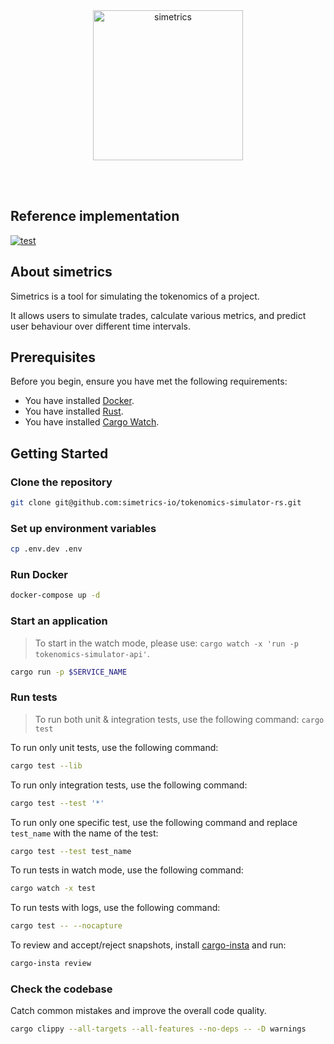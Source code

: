 <br />
<br />
<p align="center">
<img src="https://avatars.githubusercontent.com/u/196379875?s=200&v=4" width="240" alt="simetrics">
</p>
<br />
<br />

## Reference implementation

[![test](https://github.com/simetrics-io/tokenomics-api/actions/workflows/test.yml/badge.svg)](https://github.com/simetrics-io/tokenomics-api/actions/workflows/test.yml)

## About simetrics

Simetrics is a tool for simulating the tokenomics of a project.

It allows users to simulate trades, calculate various metrics, and predict user behaviour over different time intervals.

## Prerequisites

Before you begin, ensure you have met the following requirements:

- You have installed [Docker](https://www.docker.com/).
- You have installed [Rust](https://doc.rust-lang.org/cargo/getting-started/installation.html).
- You have installed [Cargo Watch](https://crates.io/crates/cargo-watch).

## Getting Started

### Clone the repository

```bash
git clone git@github.com:simetrics-io/tokenomics-simulator-rs.git
```

### Set up environment variables

```bash
cp .env.dev .env
```

### Run Docker

```bash
docker-compose up -d
```

### Start an application

> To start in the watch mode, please use: `cargo watch -x 'run -p tokenomics-simulator-api'`.

```bash
cargo run -p $SERVICE_NAME
```

### Run tests

> To run both unit & integration tests, use the following command: `cargo test`

To run only unit tests, use the following command:

```bash
cargo test --lib
```

To run only integration tests, use the following command:

```bash
cargo test --test '*'
```

To run only one specific test, use the following command and replace `test_name` with the name of the test:

```bash
cargo test --test test_name
```

To run tests in watch mode, use the following command:

```bash
cargo watch -x test
```

To run tests with logs, use the following command:

```bash
cargo test -- --nocapture
```

To review and accept/reject snapshots, install [cargo-insta](https://crates.io/crates/cargo-insta) and run:

```bash
cargo-insta review
```

### Check the codebase

Catch common mistakes and improve the overall code quality.

```bash
cargo clippy --all-targets --all-features --no-deps -- -D warnings
```
